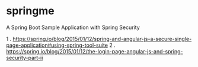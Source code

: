 # springme

A Spring Boot Sample Application with Spring Security

1 . https://spring.io/blog/2015/01/12/spring-and-angular-js-a-secure-single-page-application#using-spring-tool-suite
2 . https://spring.io/blog/2015/01/12/the-login-page-angular-js-and-spring-security-part-ii
